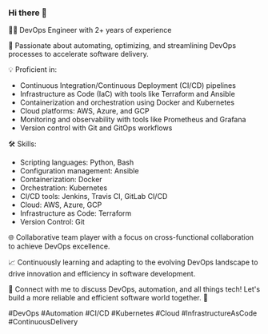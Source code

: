 ### Hi there 👋
👨‍💻 DevOps Engineer with 2+ years of experience

🚀 Passionate about automating, optimizing, and streamlining DevOps processes to accelerate software delivery.

💡 Proficient in:
   - Continuous Integration/Continuous Deployment (CI/CD) pipelines
   - Infrastructure as Code (IaC) with tools like Terraform and Ansible
   - Containerization and orchestration using Docker and Kubernetes
   - Cloud platforms: AWS, Azure, and GCP
   - Monitoring and observability with tools like Prometheus and Grafana
   - Version control with Git and GitOps workflows

🛠️ Skills:
   - Scripting languages: Python, Bash
   - Configuration management: Ansible
   - Containerization: Docker
   - Orchestration: Kubernetes
   - CI/CD tools: Jenkins, Travis CI, GitLab CI/CD
   - Cloud: AWS, Azure, GCP
   - Infrastructure as Code: Terraform
   - Version Control: Git

🌐 Collaborative team player with a focus on cross-functional collaboration to achieve DevOps excellence.

📈 Continuously learning and adapting to the evolving DevOps landscape to drive innovation and efficiency in software development.

🔗 Connect with me to discuss DevOps, automation, and all things tech! Let's build a more reliable and efficient software world together. 💬

#DevOps #Automation #CI/CD #Kubernetes #Cloud #InfrastructureAsCode #ContinuousDelivery

